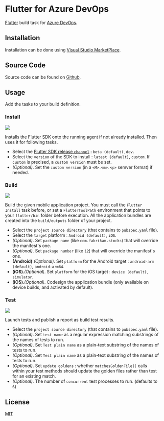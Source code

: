 # Flutter for Azure DevOps

[Flutter](http://flutter.io) build task for [Azure DevOps](https://azure.microsoft.com/fr-fr/services/devops/).

## Installation

Installation can be done using [Visual Studio MarketPlace](https://marketplace.visualstudio.com/items?itemName=aloisdeniel.flutter).

## Source Code

Source code can be found on [Github](https://github.com/aloisdeniel/vsts-flutter-tasks).

## Usage

Add the tasks to your build definition.

### Install

![](https://raw.githubusercontent.com/aloisdeniel/vsts-flutter-tasks/master/images/step_install.png)

Installs the [Flutter SDK](https://flutter.io/sdk-archive/) onto the running agent if not already installed. Then uses it for following tasks.

* Select the [Flutter SDK release `channel`](https://flutter.io/sdk-archive/) : `beta (default)`, `dev`.
* Select the `version` of the SDK to install :  `latest (default)`, `custom`. If `custom` is precised, a `custom version` must be set.
* _(Optional)_. Set the `custom version` (in a `<M>.<m>.<p>` semver format) if needed.

### Build

![](https://raw.githubusercontent.com/aloisdeniel/vsts-flutter-tasks/master/images/step_build.png)

Build the given mobile application project. You must call the `Flutter Install` task before, or set a `FlutterToolPath` environment that points to your `flutter/bin` folder before execution. All the application bundles are created into the `build/outputs` folder of your project.

* Select the `project source directory` (that contains to `pubspec.yaml` file).
* Select the `target` platform : `Android (default)`, `iOS`.
* _(Optional)_. Set `package name` (like `com.fabrikam.stocks`) that will override the manifest's one.
* _(Optional)_. Set `package number` (like `12`) that will override the manifest's one.
* __(Android)__._(Optional)_. Set `platform` for the Android target : `android-arm (default)`, `android-arm64`.
* __(iOS)__._(Optional)_. Set `platform` for the iOS target : `device (default)`, `simulator`.
* __(iOS)__._(Optional)_. Codesign the application bundle (only available on device builds, and activated by default).

### Test

![](https://raw.githubusercontent.com/aloisdeniel/vsts-flutter-tasks/master/images/step_test.png)

Launch tests and publish a report as build test results.

* Select the `project source directory` (that contains to `pubspec.yaml` file).
* _(Optional)_. Set `test name` as a regular expression matching substrings of the names of tests to run.
* _(Optional)_. Set `Test plain name` as a plain-text substring of the names of tests to run.
* _(Optional)_. Set `Test plain name` as a plain-text substring of the names of tests to run.
* _(Optional)_. Set `update goldens` : whether `matchesGoldenFile()` calls within your test methods should update the golden files rather than test for an existing match.
* _(Optional)_. The number of `concurrent` test processes to run. (defaults to `6`)


## License

[MIT](https://raw.githubusercontent.com/aloisdeniel/vsts-flutter-tasks/master/LICENSE)